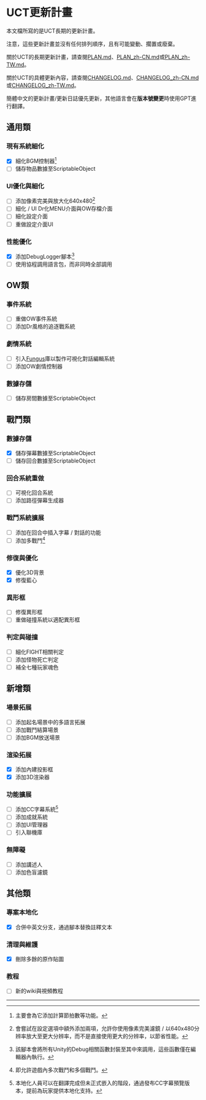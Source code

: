 # UCT更新計畫

本文檔所寫的是UCT長期的更新計畫。

注意，這些更新計畫並沒有任何排列順序，且有可能變動、擱置或廢棄。

關於UCT的長期更新計畫，請查閱[PLAN.md](PLAN.md)、[PLAN_zh-CN.md](PLAN_zh-CN.md)或[PLAN_zh-TW.md](PLAN_zh-TW.md)。

關於UCT的具體更新內容，請查閱[CHANGELOG.md](CHANGELOG.md)、[CHANGELOG_zh-CN.md](CHANGELOG_zh-CN.md)或[CHANGELOG_zh-TW.md](CHANGELOG_zh-TW.md)。

簡體中文的更新計畫/更新日誌優先更新，其他語言會在**版本號變更**時使用GPT進行翻譯。

## 通用類
### 現有系統細化
- [x] 細化BGM控制器[^1]
- [ ] 儲存物品數據至ScriptableObject

### UI優化與細化
- [ ] 添加像素完美與放大化640x480[^2]
- [ ] 細化 / UI Dr化MENU介面與OW存檔介面
- [ ] 細化設定介面
- [ ] 重做設定介面UI

### 性能優化
- [x] 添加DebugLogger腳本[^3]
- [ ] 使用協程調用語言包，而非同時全部調用

## OW類
### 事件系統
- [ ] 重做OW事件系統
- [ ] 添加Dr風格的追逐戰系統

### 劇情系統
- [ ] 引入[Fungus](https://github.com/snozbot/fungus)庫以製作可視化對話編輯系統
- [ ] 添加OW劇情控制器

### 數據存儲
- [ ] 儲存房間數據至ScriptableObject

## 戰鬥類
### 數據存儲
- [x] 儲存彈幕數據至ScriptableObject
- [ ] 儲存回合數據至ScriptableObject

### 回合系統重做
- [ ] 可視化回合系統
- [ ] 添加路徑彈幕生成器

### 戰鬥系統擴展
- [ ] 添加在回合中插入字幕 / 對話的功能
- [ ] 添加多戰鬥[^4]

### 修復與優化
- [x] 優化3D背景
- [x] 修復藍心

### 異形框
- [ ] 修復異形框
- [ ] 重做碰撞系統以適配異形框

### 判定與碰撞
- [ ] 細化FIGHT相關判定
- [ ] 添加怪物死亡判定
- [ ] 補全七種玩家魂色

## 新增類
### 場景拓展
- [ ] 添加起名場景中的多語言拓展
- [ ] 添加戰鬥結算場景
- [ ] 添加BGM放送場景

### 渲染拓展
- [x] 添加內建投影框
- [x] 添加3D渲染器

### 功能擴展
- [ ] 添加CC字幕系統[^5]
- [ ] 添加成就系統
- [ ] 添加UI管理器
- [ ] 引入聯機庫

### 無障礙
- [ ] 添加講述人
- [ ] 添加色盲濾鏡

## 其他類
### 專案本地化
- [x] 合併中英文分支，通過腳本替換註釋文本

### 清理與維護
- [x] 刪除多餘的原作貼圖

### 教程
- [ ] 新的wiki與視頻教程

---

[^1]: 主要會為它添加計算節拍數等功能。
[^2]: 會嘗試在設定選項中額外添加兩項，允許你使用像素完美濾鏡 / 以640x480分辨率放大至更大分辨率，而不是直接使用更大的分辨率，以節省性能。
[^3]: 該腳本會將所有Unity的Debug相關函數封裝至其中來調用，這些函數僅在編輯器內執行。
[^4]: 即允許遊戲內多次戰鬥和多個戰鬥。
[^5]: 本地化人員可以在翻譯完成但未正式嵌入的階段，通過發布CC字幕預覽版本，提前為玩家提供本地化支持。